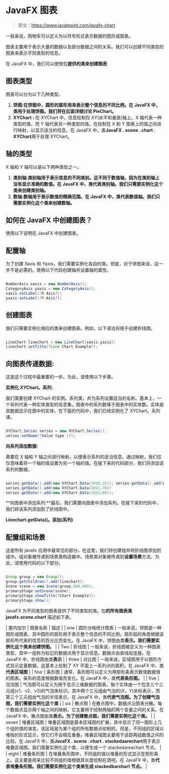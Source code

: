 # JavaFX 图表

> 原文：<https://www.javatpoint.com/javafx-chart>

一般来说，购物车可以定义为以符号形式表示数据的图形或图表。

图表主要用于表示大量的数据以及部分数据之间的关系。我们可以创建不同类型的图表来表示不同类型的信息。

在 JavaFX 中，我们可以使用包**提供的类来创建图表**

## 图表类型

图表可以分为以下几种类型。

1.  **饼图:**在饼图中，圆形的扇形用来表示整个信息的不同比例。在 JavaFX 中，类**用于处理饼图。我们将在后面详细讨论 PieChart。**
2.  **XYChart :** 在 XYChart 中，信息绘制在 XY(水平和垂直)轴上。X 轴代表一种类型的值，而 Y 轴代表另一种类型的值。在绘制在 X 和 Y 图表上的值之间进行映射，以显示适当的信息。在 JavaFX 中，类**JavaFX . scene . chart . XYChart**用于处理 XYChart。

## 轴的类型

X 轴和 Y 轴可以是以下两种类型之一。

1.  **类别轴:**类别轴用于表示信息的不同类别。这不同于数值轴，因为在类别轴上没有显示准确的数值。在 JavaFX 中，类**代表类别轴。我们只需要实例化这个类来创建类别轴。**
2.  **数轴:**数轴用于表示数值的精确范围。在 JavaFX 中，类**代表数值轴。我们只需要实例化这个类来创建数轴。**

## 如何在 JavaFX 中创建图表？

使用以下说明在 JavaFX 中创建图表。

## 配置轴

为了创建 Xaxis 和 Yaxis，我们需要实例化各自的类。但是，对于饼图来说，这一步不是必需的。使用以下代码创建轴并设置轴的属性。

```java

NumberAxis xaxis = new NumberAxis();
CategoryAxis yaxis = new CategoryAxis();
xaxis.setLabel(?X-Axis?);
yaxis.setLabel(?Y-Axis?);  

```

## 创建图表

我们只需要实例化相应的类来创建图表。例如，以下语法将用于创建折线图。

```java

LineChart linechart = new LineChart(xaxis,yaxis);
linechart.setTitle(?Line Chart Example?); 

```

## 向图表传递数据:

这是这个过程中最重要的一步。为此，请使用以下步骤。

**实例化 XYChart。系列:**

我们需要创建 XYChart 的实例。系列类，并为系列设置适当的名称。基本上，一个系列代表一种实体类型的信息集。图表中的系列数等于图表中的实体数。实体是其数据显示在图中的实体。在下面的代码中，我们已经实例化了 XYChart。系列课。

```java

XYChart.Series series = new XYChart.Series();
series.setName(?Value type 1?);   

```

**向系列添加数据:**

需要在 X 轴和 Y 轴之间进行映射，以便表示系列的适当信息。通过映射，我们仅仅意味着将一个轴的值设置为另一个轴的值。在接下来的代码部分，我们将添加该系列的数据。

```java

series.getData().add(new XYChart.Data(2010,25)); series.getData().add(new XYChart.Data(2011,15));
series.getData().add(new XYChart.Data(2012,78))
series.getData().add(new XYChart.Data(2013,60));

```

**向图表中添加系列:**最后，我们需要向图表中添加系列。在接下来的代码中，我们将该系列添加到了折线图中。

**Linechart.getData()。添加(系列)**

## 配置组和场景

这是所有 javafx 应用中最常见的部分。在这里，我们将创建组并将折线图添加到组中。组对象被传递到场景类构造器中。场景类对象被传递到**设置场景**方法。为此，请使用代码的以下部分。

```java

Group group = new Group();
group.getChildren().add(linechart);
Scene scene = new Scene(group,600,400);
primaryStage.setScene(scene);
primaryStage.showTitle(?Chart Example?);
primaryStage.show();

```

JavaFX 为不同类型的图表提供了不同类型的类。包**的所有图表类 javafx.scene.chart** 描述如下表。

| 塞内加尔 | 图表名称 | 描述 |
| one | 圆形分格统计图表 | 一般来说，饼图是一种图形或图表，其中圆形的扇形用于表示整个信息的不同比例。扇形弧的角度根据该扇形所代表的信息的百分比而变化。在 JavaFX 中，饼图由类**表示。我们需要实例化这个类来创建饼图。** |
| Two | 折线图 | 一般来说，折线图被定义为一种图表类型，其中一组称为标记的数据点用于显示信息。数据点由直线段连接。在 JavaFX 中，折线图由类**表示** |
| three | 对比图 | 一般来说，区域图用于以图形方式显示定量数据。这基本上绘制了 XY 平面上一系列点的面积。在 JavaFX 中，类**代表区域图** |
| four | 条形图 | 通常，条形图可以定义为用矩形条表示数值数据值的图表。条形的高度根据数值而变化。在 JavaFX 中，类**代表条形图。** |
| five | 泡泡图 | 气泡图可以定义为用于显示三维数据的图表。每个实体由一个包含三个三元组(v1、v2、v3)的气泡来标识。其中两个三元组由气泡的(X，Y)坐标表示，而第三个三元组由气泡的半径表示。在 JavaFX 中，类**代表气泡图。为了创建气泡图，我们需要实例化这个类** |
| six | 散点图 | 在散点图中，数据点沿图表分散。每个数据点显示两个轴之间的映射。它主要用于绘制两轴的两个变量之间的关系。在 JavaFX 中，散点图由类**表示。为了创建散点图，我们需要实例化这个类。** |
| seven | 堆叠区域图 | 堆叠区域图是基本区域图的扩展，其中显示了同一图形上几个组的值的演变。该区域是为某个组的所有数据点绘制的。但是，不同组的区域以堆栈的形式显示，但它们不会相互重叠。堆叠区域图主要用于追踪两组数值之间的比较。在 JavaFX 中，类**JavaFX . scene . chart . stackedaarechart**用于表示堆叠区域图。我们需要实例化这个类，以便生成一个 stackedareachart 节点。 |
| eight | 堆叠条形图 | 在堆叠条形图中，不同组的值以堆叠的形式显示在矩形条上。这主要是用来比较不同组的值根据其长度绘制在酒吧。在 JavaFX 中，类**代表堆叠条形图。我们需要实例化这个类来生成 stackedbarchart 节点。** |